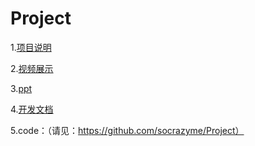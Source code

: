 # Project
1.[项目说明](text)

2.[视频展示](演示视频.mp4)

3.[ppt](鹿游pre1.0.pptx)

4.[开发文档](开发文档)

5.code：（请见：https://github.com/socrazyme/Project）
